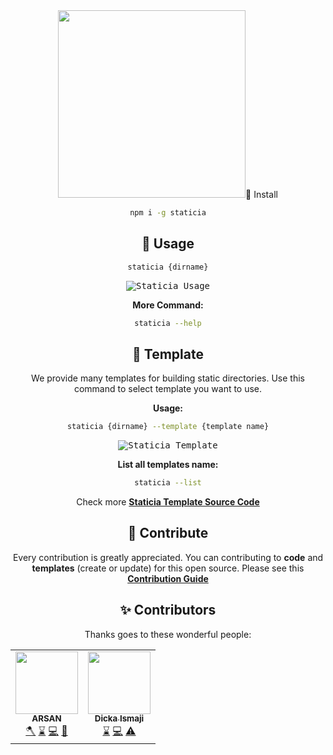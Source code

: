 

<center>
  <img src="https://1.bp.blogspot.com/-zTE9Q7JM5ws/XrIgVbCWW_I/AAAAAAAAKYI/1I6GrpkxX70m_5yMYcgoqXIbrgy5kSTggCK4BGAsYHg/d/staticia.png" width="300px; /> <br>
  <b>A CLI to Generate Static Index Directory Html</b>
</center>

## 📀 Install
```sh
npm i -g staticia
```

## 👀 Usage
```sh
staticia {dirname}
```

<kbd><img src="https://1.bp.blogspot.com/-K5leHi5ehvU/XrEkfv0tDyI/AAAAAAAAKWE/YYCgVIMqP7ETFIj1xctBOdQzPBeZcUujACK4BGAsYHg/d/staticia-demo.gif" alt="Staticia Usage"></kbd>

**More Command:**
```sh
staticia --help
```

## 📐 Template
We provide many templates for building static directories. Use this command to select template you want to use.

**Usage:**
```sh
staticia {dirname} --template {template name}
```

<kbd><img src="https://1.bp.blogspot.com/-UzLVNaMWV0U/XrEkgLT-zaI/AAAAAAAAKWI/kcYWYM6JSpkXik9IlQED58PiqDaol4r6ACK4BGAsYHg/d/staticia-template.png" alt="Staticia Template"></kbd>

**List all templates name:**
```sh
staticia --list
```

Check more **[Staticia Template Source Code](https://github.com/arsandev/staticia/tree/master/builder/templates)**

## 🤝 Contribute
Every contribution is greatly appreciated. You can contributing to **code** and **templates** (create or update) for this open source. Please see this **[Contribution Guide](https://github.com/arsandev/staticia/blob/master/CONTRIBUTE.md)**

## ✨ Contributors

Thanks goes to these wonderful people:

<!-- CONTRIBUTORS START -->
<table>
  <tr>
    <td align="center"><a href="https://arsan.dev"><img src="https://avatars3.githubusercontent.com/u/43356029?v=4" width="100px;" alt=""/><br /><sub><b>ARSAN</b></sub></a><br /><a href="https://github.com/arsandev/staticia/commits?author=arsandev" title="Build">🪓</a> <a href="https://github.com/arsandev/staticia/commits?author=arsandev" title="Maintenance">⌛</a> <a href="https://github.com/arsandev/staticia/commits?author=arsandev" title="Code">💻</a> <a href="https://github.com/arsandev/staticia/commits?author=arsandev" title="Template">📐</a></td>
    <td align="center"><a href="https://dicka88.netlify.com"><img src="https://avatars3.githubusercontent.com/u/50340947?v=4" width="100px;" alt=""/><br /><sub><b>Dicka Ismaji</b></sub></a><br /><a href="https://github.com/arsandev/staticia/commits?author=dicka88" title="Maintenance">⌛</a> <a href="https://github.com/arsandev/staticia/commits?author=dicka88" title="Code">💻</a> <a href="https://github.com/arsandev/staticia/commits?author=dicka88" title="Tests">⚠️</a></td>
  </tr>
</table>
<!-- CONTRIBUTORS END -->
